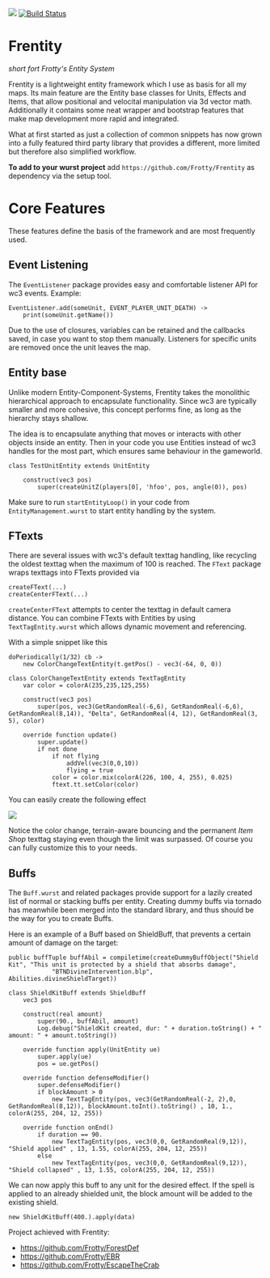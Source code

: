 ![](https://i.imgur.com/Nl6hRes.png)
[![Build Status](http://peeeq.de/hudson/job/Frentity/badge/icon)](http://peeeq.de/hudson/job/Frentity/) 
# Frentity
*short fort Frotty's Entity System*

Frentity is a lightweight entity framework which I use as basis for all my maps.
Its main feature are the Entity base classes for Units, Effects and Items, that allow positional and velocital manipulation via 3d vector math.
Additionally it contains some neat wrapper and bootstrap features that make map development more rapid and integrated.

What at first started as just a collection of common snippets has now grown into a fully featured third party library that provides a different, more limited but therefore also simplified workflow.

**To add to your wurst project** add `https://github.com/Frotty/Frentity` as dependency via the setup tool.

# Core Features

These features define the basis of the framework and are most frequently used.

## Event Listening

The `EventListener` package provides easy and comfortable listener API for wc3 events.
Example:
```
EventListener.add(someUnit, EVENT_PLAYER_UNIT_DEATH) ->
	print(someUnit.getName())
```

Due to the use of closures, variables can be retained and the callbacks saved, in case you want to stop them manually.
Listeners for specific units are removed once the unit leaves the map.

## Entity base

Unlike modern Entity-Component-Systems, Frentity takes the  monolithic hierarchical approach to encapsulate functionality. Since wc3 are typically smaller and more cohesive, this concept performs fine, as long as the hierarchy stays shallow.

The idea is to encapsulate anything that moves or interacts with other objects inside an entity. Then in your code you use Entities instead of wc3 handles for the most part, which ensures same behaviour in the gameworld.

```
class TestUnitEntity extends UnitEntity

	construct(vec3 pos)
		super(createUnitZ(players[0], 'hfoo', pos, angle(0)), pos)
```

Make sure to run `startEntityLoop()` in your code from `EntityManagement.wurst` to start entity handling by the system.

## FTexts

There are several issues with wc3's default texttag handling, like recycling the oldest texttag when the maximum of 100 is reached.
The `FText` package wraps texttags into FTexts provided via 
```
createFText(...)
createCenterFText(...)
```

`createCenterFText` attempts to center the texttag in default camera distance. You can combine FTexts with Entities by using `TextTagEntity.wurst` which allows dynamic movement and referencing.

With a simple snippet like this
```
doPeriodically(1/32) cb ->
	new ColorChangeTextEntity(t.getPos() - vec3(-64, 0, 0))
    
class ColorChangeTextEntity extends TextTagEntity
	var color = colorA(235,235,125,255)

	construct(vec3 pos)
		super(pos, vec3(GetRandomReal(-6,6), GetRandomReal(-6,6), GetRandomReal(8,14)), "Ðelta", GetRandomReal(4, 12), GetRandomReal(3, 5), color)

	override function update()
		super.update()
		if not done
			if not flying
				addVel(vec3(0,0,10))
				flying = true
			color = color.mix(colorA(226, 100, 4, 255), 0.025)
			ftext.tt.setColor(color)
```
You can easily create the following effect

![](https://media.giphy.com/media/1o1oeeUn3HP64iCIuV/giphy.gif)

Notice the color change, terrain-aware bouncing and the permanent *Item Shop* texttag staying even though the limit was surpassed. Of course you can fully customize this to your needs.

## Buffs

The `Buff.wurst` and related packages provide support for a lazily created list of normal or stacking buffs per entity. Creating dummy buffs via tornado has meanwhile been merged into the standard library, and thus should be the way for you to create Buffs.

Here is an example of a Buff based on ShieldBuff, that prevents a certain amount of damage on the target:

```
public buffTuple buffAbil = compiletime(createDummyBuffObject("Shield Kit", "This unit is protected by a shield that absorbs damage", 
			"BTNDivineIntervention.blp", Abilities.divineShieldTarget))
            
class ShieldKitBuff extends ShieldBuff
	vec3 pos

	construct(real amount)
		super(90., buffAbil, amount)
		Log.debug("ShieldKit created, dur: " + duration.toString() + " amount: " + amount.toString())

	override function apply(UnitEntity ue) 
		super.apply(ue)
		pos = ue.getPos()

	override function defenseModifier()
		super.defenseModifier()
		if blockAmount > 0
			new TextTagEntity(pos, vec3(GetRandomReal(-2, 2),0, GetRandomReal(8,12)), blockAmount.toInt().toString() , 10, 1., colorA(255, 204, 12, 255))

	override function onEnd()
		if duration == 90.
			new TextTagEntity(pos, vec3(0,0, GetRandomReal(9,12)), "Shield applied" , 13, 1.55, colorA(255, 204, 12, 255))
		else
			new TextTagEntity(pos, vec3(0,0, GetRandomReal(9,12)), "Shield collapsed" , 13, 1.55, colorA(255, 204, 12, 255))
```

We can now apply this buff to any unit for the desired effect. If the spell is applied to an already shielded unit, the block amount will be added to the existing shield.
```
new ShieldKitBuff(400.).apply(data)
```


Project achieved with Frentity:
- https://github.com/Frotty/ForestDef
- https://github.com/Frotty/EBR
- https://github.com/Frotty/EscapeTheCrab
